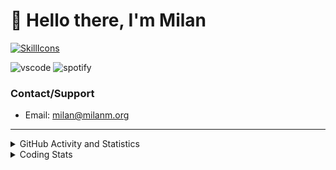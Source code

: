 # 👋 Hello there, I'm Milan
[![SkillIcons](https://skillicons.dev/icons?i=js,ts,nextjs,tailwind,html,go,bash,git,nginx,prisma,kubernetes,docker,linux)](https://skillicons.dev)

![vscode](https://nocache.advaith.workers.dev?url=https://img.shields.io/endpoint?url=https://dev.discordprofiles.me/api/badge/vscode/423203831971708958)
![spotify](https://nocache.advaith.workers.dev/?url=https://img.shields.io/endpoint?url=https://milanm.org/api/spotify/shields&cacheSeconds=10)

### Contact/Support

- Email: [milan@milanm.org](mailto:milan@milanm.org)
 
---
 
<details>
  <summary>GitHub Activity and Statistics</summary>
  <img src="/github-metrics.svg" />
</details>
<details>
  <summary>Coding Stats</summary>
  <!--START_SECTION:waka-->

```txt
TypeScript    8 hrs 40 mins   ████████████████████▓░░░░   83.22 %
JSON          1 hr 5 mins     ██▓░░░░░░░░░░░░░░░░░░░░░░   10.40 %
Python        32 mins         █▒░░░░░░░░░░░░░░░░░░░░░░░   05.19 %
Prisma        2 mins          ░░░░░░░░░░░░░░░░░░░░░░░░░   00.46 %
JavaScript    1 min           ░░░░░░░░░░░░░░░░░░░░░░░░░   00.19 %
```

<!--END_SECTION:waka-->
</details>
